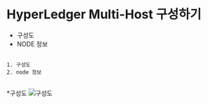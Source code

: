 HyperLedger Multi-Host 구성하기
===============================
   
 
* 구성도
* NODE 정보
   
<pre>
<code>
1. 구성도
2. node 정보
</code>
</pre>

*구성도
![구성도](https://user-images.githubusercontent.com/15353753/86920336-96da4a00-c164-11ea-8624-dd8d9cdf151d.png)

